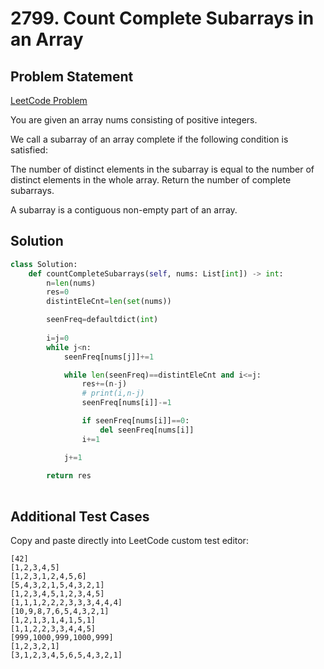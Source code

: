 # 2799. Count Complete Subarrays in an Array

## Problem Statement
[LeetCode Problem](https://leetcode.com/problems/count-complete-subarrays-in-an-array/description/)

You are given an array nums consisting of positive integers.

We call a subarray of an array complete if the following condition is satisfied:

The number of distinct elements in the subarray is equal to the number of distinct elements in the whole array.
Return the number of complete subarrays.

A subarray is a contiguous non-empty part of an array.

## Solution

```python
class Solution:
    def countCompleteSubarrays(self, nums: List[int]) -> int:
        n=len(nums)
        res=0
        distintEleCnt=len(set(nums))

        seenFreq=defaultdict(int)
        
        i=j=0
        while j<n:
            seenFreq[nums[j]]+=1

            while len(seenFreq)==distintEleCnt and i<=j:
                res+=(n-j)
                # print(i,n-j)
                seenFreq[nums[i]]-=1

                if seenFreq[nums[i]]==0:
                    del seenFreq[nums[i]]
                i+=1

            j+=1
        
        return res
       
```


## Additional Test Cases  
Copy and paste directly into LeetCode custom test editor:

```
[42]
[1,2,3,4,5]
[1,2,3,1,2,4,5,6]
[5,4,3,2,1,5,4,3,2,1]
[1,2,3,4,5,1,2,3,4,5]
[1,1,1,2,2,2,3,3,3,4,4,4]
[10,9,8,7,6,5,4,3,2,1]
[1,2,1,3,1,4,1,5,1]
[1,1,2,2,3,3,4,4,5]
[999,1000,999,1000,999]
[1,2,3,2,1]
[3,1,2,3,4,5,6,5,4,3,2,1]
```